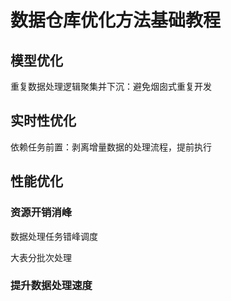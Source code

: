 # 数据仓库优化方法基础教程


## 模型优化


重复数据处理逻辑聚集并下沉：避免烟囱式重复开发



## 实时性优化


依赖任务前置：剥离增量数据的处理流程，提前执行

## 性能优化


### 资源开销消峰


数据处理任务错峰调度

大表分批次处理

### 提升数据处理速度






